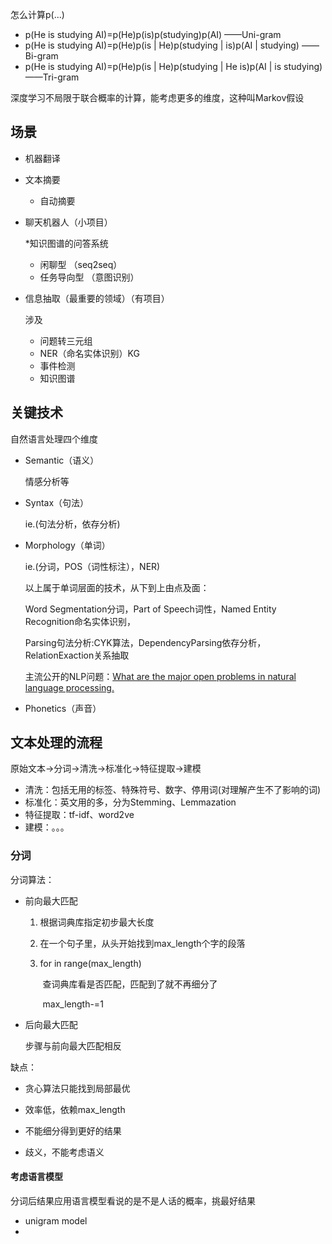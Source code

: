 怎么计算p(...)

- p(He is studying AI)=p(He)p(is)p(studying)p(AI) ——Uni-gram
- p(He is studying AI)=p(He)p(is | He)p(studying | is)p(AI | studying) ——Bi-gram
- p(He is studying AI)=p(He)p(is | He)p(studying | He is)p(AI | is studying)——Tri-gram

深度学习不局限于联合概率的计算，能考虑更多的维度，这种叫Markov假设

## 场景

- 机器翻译

- 文本摘要

  - 自动摘要

- 聊天机器人（小项目）

  *知识图谱的问答系统

  - 闲聊型 （seq2seq）
  - 任务导向型 （意图识别）

- 信息抽取（最重要的领域）（有项目）

  涉及

  - 问题转三元组
  - NER（命名实体识别）KG
  - 事件检测
  - 知识图谱

## 关键技术

自然语言处理四个维度

- Semantic（语义）

  情感分析等

- Syntax（句法）

  ie.(句法分析，依存分析)

- Morphology（单词）

  ie.(分词，POS（词性标注），NER)

  以上属于单词层面的技术，从下到上由点及面：

  Word Segmentation分词，Part of Speech词性，Named Entity Recognition命名实体识别，

  Parsing句法分析:CYK算法，DependencyParsing依存分析，RelationExaction关系抽取

  主流公开的NLP问题：[What are the major open problems in natural language processing.](https://www.quora.com/What-are-the-major-open-problems-in-natural-language-understanding)

- Phonetics（声音）

## 文本处理的流程

原始文本$\rightarrow$分词$\rightarrow$清洗$\rightarrow$标准化$\rightarrow$特征提取$\rightarrow$建模

- 清洗：包括无用的标签、特殊符号、数字、停用词(对理解产生不了影响的词)
- 标准化：英文用的多，分为Stemming、Lemmazation
- 特征提取：tf-idf、word2ve 
- 建模：。。。

### 分词

分词算法：

- 前向最大匹配

    1. 根据词典库指定初步最大长度

    2. 在一个句子里，从头开始找到max_length个字的段落

    3. for in range(max_length)

        ​	查词典库看是否匹配，匹配到了就不再细分了

        ​	max_length-=1

- 后向最大匹配
  
    步骤与前向最大匹配相反

缺点：

- 贪心算法只能找到局部最优

- 效率低，依赖max_length
- 不能细分得到更好的结果

- 歧义，不能考虑语义

#### 考虑语言模型

分词后结果应用语言模型看说的是不是人话的概率，挑最好结果

- unigram model
- 
